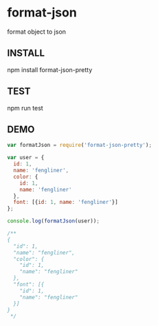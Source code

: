 # format-json

format object to json

## INSTALL

  npm install format-json-pretty

## TEST

  npm run test

## DEMO

```js
var formatJson = require('format-json-pretty');

var user = {
  id: 1,
  name: 'fengliner',
  color: {
    id: 1,
    name: 'fengliner'
  },
  font: [{id: 1, name: 'fengliner'}]
};

console.log(formatJson(user));

/**
{
  "id": 1,
  "name": "fengliner",
  "color": {
    "id": 1,
    "name": "fengliner"
  },
  "font": [{
    "id": 1,
    "name": "fengliner"
  }]
}
 */
```
